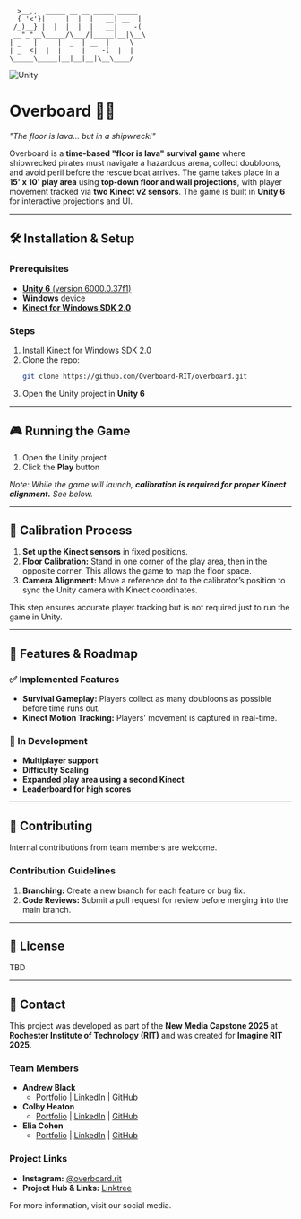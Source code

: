 ```
  >__,,  _____ __ __ _____ _____ 
  { '<'}|     |  |  |   __| __  |
 /_)__} |  |  |  |  |   __|    -(
 __"_"__\_____/\___/|_____|__|\__\
| _   |     |  _  | __  |     \
| _  <|  |  |     |    -(  |  |
\_____\_____|__|__|__|\__\____/
```
![Unity](https://img.shields.io/badge/Unity-100000?style=for-the-badge&logo=unity&logoColor=white)

# Overboard 🏴‍☠️
*"The floor is lava… but in a shipwreck!"*

Overboard is a **time-based "floor is lava" survival game** where shipwrecked pirates must navigate a hazardous arena, collect doubloons, and avoid peril before the rescue boat arrives. The game takes place in a **15' x 10' play area** using **top-down floor and wall projections**, with player movement tracked via **two Kinect v2 sensors**. The game is built in **Unity 6** for interactive projections and UI.

---

## 🛠️ Installation & Setup

### Prerequisites
- [**Unity 6** (version 6000.0.37f1)](https://unity.com/releases/unity-6-releases)
- **Windows** device
- [**Kinect for Windows SDK 2.0**](https://www.microsoft.com/en-us/download/details.aspx?id=44561)

### Steps
1. Install Kinect for Windows SDK 2.0
2. Clone the repo:
   ```sh  
   git clone https://github.com/Overboard-RIT/overboard.git
   ```
3. Open the Unity project in **Unity 6**

---

## 🎮 Running the Game

1. Open the Unity project
2. Click the **Play** button

*Note: While the game will launch, **calibration is required for proper Kinect alignment.** See below.*

---

## 🎯 Calibration Process

1. **Set up the Kinect sensors** in fixed positions.
2. **Floor Calibration:** Stand in one corner of the play area, then in the opposite corner. This allows the game to map the floor space.
3. **Camera Alignment:** Move a reference dot to the calibrator’s position to sync the Unity camera with Kinect coordinates.

This step ensures accurate player tracking but is not required just to run the game in Unity.

---

## 🚀 Features & Roadmap

### ✅ Implemented Features
- **Survival Gameplay:** Players collect as many doubloons as possible before time runs out.
- **Kinect Motion Tracking:** Players' movement is captured in real-time.

### 🔄 In Development
- **Multiplayer support**
- **Difficulty Scaling**
- **Expanded play area using a second Kinect**
- **Leaderboard for high scores**

---

## 🤝 Contributing

Internal contributions from team members are welcome.

### Contribution Guidelines
1. **Branching:** Create a new branch for each feature or bug fix.
2. **Code Reviews:** Submit a pull request for review before merging into the main branch.

---

## 📜 License

TBD

---

## 📢 Contact

This project was developed as part of the **New Media Capstone 2025** at **Rochester Institute of Technology (RIT)** and was created for **Imagine RIT 2025**.

### Team Members
- **Andrew Black**
  - [Portfolio](https://blackandrew35.wixsite.com/portfolio) | [LinkedIn](https://www.linkedin.com/in/andrew-black-/) | [GitHub](https://github.com/AB-blackA)
- **Colby Heaton**
  - [Portfolio](https://people.rit.edu/clh5602/portfolio/) | [LinkedIn](https://www.linkedin.com/in/colby-heaton-4a304721b/) | [GitHub](https://github.com/clh5602/)
- **Elia Cohen**
  - [Portfolio](https://maffie.dev/) | [LinkedIn](https://www.linkedin.com/in/maffier/) | [GitHub](https://github.com/maffiemaffie)

### Project Links
- **Instagram:** [@overboard.rit](https://www.instagram.com/overboard.rit)
- **Project Hub & Links:** [Linktree](https://linktr.ee/overboardrit)

For more information, visit our social media.
